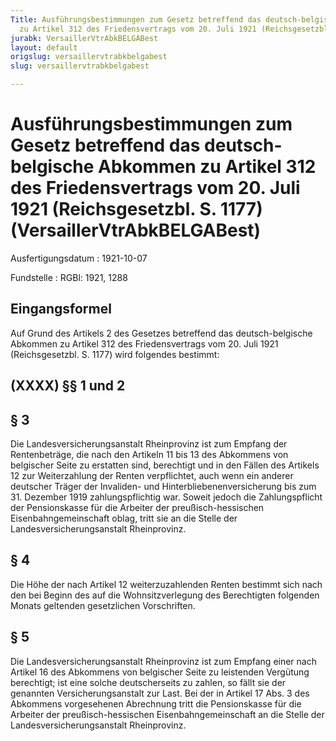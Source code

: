 ```yaml
---
Title: Ausführungsbestimmungen zum Gesetz betreffend das deutsch-belgische Abkommen
  zu Artikel 312 des Friedensvertrags vom 20. Juli 1921 (Reichsgesetzbl. S. 1177)
jurabk: VersaillerVtrAbkBELGABest
layout: default
origslug: versaillervtrabkbelgabest
slug: versaillervtrabkbelgabest

---
```


# Ausführungsbestimmungen zum Gesetz betreffend das deutsch-belgische Abkommen zu Artikel 312 des Friedensvertrags vom 20. Juli 1921 (Reichsgesetzbl. S. 1177) (VersaillerVtrAbkBELGABest)

Ausfertigungsdatum
:   1921-10-07

Fundstelle
:   RGBl: 1921, 1288



## Eingangsformel

Auf Grund des Artikels 2 des Gesetzes betreffend das deutsch-belgische
Abkommen zu Artikel 312 des Friedensvertrags vom 20. Juli 1921
(Reichsgesetzbl. S. 1177) wird folgendes bestimmt:


## (XXXX) §§ 1 und 2



## § 3

Die Landesversicherungsanstalt Rheinprovinz ist zum Empfang der
Rentenbeträge, die nach den Artikeln 11 bis 13 des Abkommens von
belgischer Seite zu erstatten sind, berechtigt und in den Fällen des
Artikels 12 zur Weiterzahlung der Renten verpflichtet, auch wenn ein
anderer deutscher Träger der Invaliden- und
Hinterbliebenenversicherung bis zum 31. Dezember 1919
zahlungspflichtig war. Soweit jedoch die Zahlungspflicht der
Pensionskasse für die Arbeiter der preußisch-hessischen
Eisenbahngemeinschaft oblag, tritt sie an die Stelle der
Landesversicherungsanstalt Rheinprovinz.


## § 4

Die Höhe der nach Artikel 12 weiterzuzahlenden Renten bestimmt sich
nach den bei Beginn des auf die Wohnsitzverlegung des Berechtigten
folgenden Monats geltenden gesetzlichen Vorschriften.


## § 5

Die Landesversicherungsanstalt Rheinprovinz ist zum Empfang einer nach
Artikel 16 des Abkommens von belgischer Seite zu leistenden Vergütung
berechtigt; ist eine solche deutscherseits zu zahlen, so fällt sie der
genannten Versicherungsanstalt zur Last.
Bei der in Artikel 17 Abs. 3 des Abkommens vorgesehenen Abrechnung
tritt die Pensionskasse für die Arbeiter der preußisch-hessischen
Eisenbahngemeinschaft an die Stelle der Landesversicherungsanstalt
Rheinprovinz.

